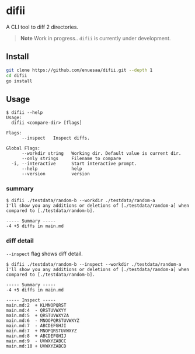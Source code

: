 # difii
A CLI tool to diff 2 directories.

> **Note**
> Work in progress.. `difii` is currently under development.

## Install
```bash
git clone https://github.com/enuesaa/difii.git --depth 1
cd difii
go install
```

## Usage
```console
$ difii --help
Usage:
  difii <compare-dir> [flags]

Flags:
      --inspect   Inspect diffs.

Global Flags:
      --workdir string   Working dir. Default value is current dir.
      --only strings     Filename to compare
  -i, --interactive      Start interactive prompt.
      --help             help
      --version          version
```

### summary
```console
$ difii ./testdata/random-b --workdir ./testdata/random-a
I'll show you any additions or deletions of [./testdata/random-a] when compared to [./testdata/random-b].

----- Summary -----
-4 +5 diffs in main.md

```

### diff detail
`--inspect` flag shows diff detail.
```console
$ difii ./testdata/random-b --inspect --workdir ./testdata/random-a
I'll show you any additions or deletions of [./testdata/random-a] when compared to [./testdata/random-b].

----- Summary -----
-4 +5 diffs in main.md

----- Inspect -----
main.md:2  + KLMNOPQRST
main.md:4  - QRSTUVWXYY
main.md:5  + QRSTUVWXYZA
main.md:6  - MNOOPQRSTUVWXYZ
main.md:7  - ABCDEFGHJI
main.md:7  + MNOPQRSTUVWXYZ
main.md:8  + ABCDEFGHIJ
main.md:9  - UVWXYZABCC
main.md:10 + UVWXYZABCD

```
